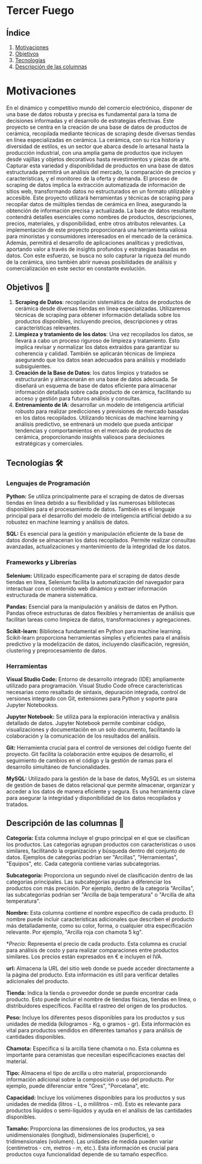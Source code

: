 # **Tercer Fuego**

## Índice
1. [Motivaciones](#motivaciones)
2. [Objetivos](#objetivos-)
3. [Tecnologías](#tecnologías-%EF%B8%8F)
4. [Descripción de las columnas](#Descripción)


# Motivaciones

En el dinámico y competitivo mundo del comercio electrónico, disponer de una base de datos robusta y precisa es fundamental para la toma de decisiones informadas y el desarrollo de estrategias efectivas. Este proyecto se centra en la creación de una base de datos de productos de cerámica, recopilada mediante técnicas de scraping desde diversas tiendas en línea especializadas en cerámica.
La cerámica, con su rica historia y diversidad de estilos, es un sector que abarca desde lo artesanal hasta la producción industrial, con una amplia gama de productos que incluyen desde vajillas y objetos decorativos hasta revestimientos y piezas de arte. Capturar esta variedad y disponibilidad de productos en una base de datos estructurada permitirá un análisis del mercado, la comparación de precios y características, y el monitoreo de la oferta y demanda.
El proceso de scraping de datos implica la extracción automatizada de información de sitios web, transformando datos no estructurados en un formato utilizable y accesible. Este proyecto utilizará herramientas y técnicas de scraping para recopilar datos de múltiples tiendas de cerámica en línea, asegurando la obtención de información precisa y actualizada. La base de datos resultante contendrá detalles esenciales como nombres de productos, descripciones, precios, materiales, y disponibilidad, entre otros atributos relevantes.
La implementación de este proyecto proporcionará una herramienta valiosa para minoristas y consumidores interesados en el mercado de la cerámica. Además, permitirá el desarrollo de aplicaciones analíticas y predictivas, aportando valor a través de insights profundos y estrategias basadas en datos. Con este esfuerzo, se busca no solo capturar la riqueza del mundo de la cerámica, sino también abrir nuevas posibilidades de análisis y comercialización en este sector en constante evolución.

## Objetivos 🚀 

1. **Scraping de Datos**: recopilación sistemática de datos de productos de cerámica desde diversas tiendas en línea especializadas. Utilizaremos técnicas de scraping para obtener información detallada sobre los productos disponibles, incluyendo precios, descripciones y otras características relevantes.
2. **Limpieza y tratamiento de los datos**: Una vez recopilados los datos, se llevará a cabo un proceso riguroso de limpieza y tratamiento. Esto implica revisar y normalizar los datos extraídos para garantizar su coherencia y calidad. También se aplicarán técnicas de limpieza asegurando que los datos sean adecuados para análisis y modelado subsiguientes.
3. **Creación de la Base de Datos**: los datos limpios y tratados se estructurarán y almacenarán en una base de datos adecuada. Se diseñará un esquema de base de datos eficiente para almacenar información detallada sobre cada producto de cerámica, facilitando su acceso y gestión para futuros análisis y consultas.
4. **Entrenamiento de IA**:  desarrollar un modelo de inteligencia artificial robusto para realizar predicciones y previsiones de mercado basadas en los datos recopilados. Utilizando técnicas de machine learning y análisis predictivo, se entrenará un modelo que pueda anticipar tendencias y comportamientos en el mercado de productos de cerámica, proporcionando insights valiosos para decisiones estratégicas y comerciales.

## Tecnologías 🛠️

### Lenguajes de Programación
**Python:** Se utiliza principalmente para el scraping de datos de diversas tiendas en línea debido a su flexibilidad y las numerosas bibliotecas disponibles para el procesamiento de datos. También es el lenguaje principal para el desarrollo del modelo de inteligencia artificial debido a su robustez en machine learning y análisis de datos.

**SQL:** Es esencial para la gestión y manipulación eficiente de la base de datos donde se almacenan los datos recopilados. Permite realizar consultas avanzadas, actualizaciones y mantenimiento de la integridad de los datos.

### Frameworks y Librerías
**Selenium:** Utilizado específicamente para el scraping de datos desde tiendas en línea, Selenium facilita la automatización del navegador para interactuar con el contenido web dinámico y extraer información estructurada de manera sistemática.

**Pandas:** Esencial para la manipulación y análisis de datos en Python. Pandas ofrece estructuras de datos flexibles y herramientas de análisis que facilitan tareas como limpieza de datos, transformaciones y agregaciones.

**Scikit-learn:** Biblioteca fundamental en Python para machine learning. Scikit-learn proporciona herramientas simples y eficientes para el análisis predictivo y la modelización de datos, incluyendo clasificación, regresión, clustering y preprocesamiento de datos.

### Herramientas
**Visual Studio Code:** Entorno de desarrollo integrado (IDE) ampliamente utilizado para programación. Visual Studio Code ofrece características necesarias como resaltado de sintaxis, depuración integrada, control de versiones integrado con Git, extensiones para Python y soporte para Jupyter Notebookss.

**Jupyter Notebook:** Se utiliza para la exploración interactiva y análisis detallado de datos. Jupyter Notebook permite combinar código, visualizaciones y documentación en un solo documento, facilitando la colaboración y la comunicación de los resultados del análisis.

**Git:** Herramienta crucial para el control de versiones del código fuente del proyecto. Git facilita la colaboración entre equipos de desarrollo, el seguimiento de cambios en el código y la gestión de ramas para el desarrollo simultáneo de funcionalidades.

**MySQL:** Utilizado para la gestión de la base de datos, MySQL es un sistema de gestión de bases de datos relacional que permite almacenar, organizar y acceder a los datos de manera eficiente y segura. Es una herramienta clave para asegurar la integridad y disponibilidad de los datos recopilados y tratados.

## Descripción de las columnas 💾
**Categoría:** Esta columna incluye el grupo principal en el que se clasifican los productos. Las categorías agrupan productos con características o usos similares, facilitando la organización y búsqueda dentro del conjunto de datos. Ejemplos de categorías podrían ser "Arcillas", "Herramientas", "Equipos", etc. Cada categoría contiene varias subcategorías.

**Subcategoría:** Proporciona un segundo nivel de clasificación dentro de las categorías principales. Las subcategorías ayudan a diferenciar los productos con más precisión. Por ejemplo, dentro de la categoría "Arcillas", las subcategorías podrían ser "Arcilla de baja temperatura" o "Arcilla de alta temperatura".

**Nombre:** Esta columna contiene el nombre específico de cada producto. El nombre puede incluir características adicionales que describen el producto más detalladamente, como su color, forma, o cualquier otra especificación relevante. Por ejemplo, "Arcilla roja con chamota 5 kg".

**Precio:* Representa el precio de cada producto. Esta columna es crucial para análisis de costo y para realizar comparaciones entre productos similares. Los precios están expresados en € e incluyen el IVA.

**url:** Almacena la URL del sitio web donde se puede acceder directamente a la página del producto. Esta información es útil para verificar detalles adicionales del producto.

**Tienda:** Indica la tienda o proveedor donde se puede encontrar cada producto. Esto puede incluir el nombre de tiendas físicas, tiendas en línea, o distribuidores específicos. Facilita el rastreo del origen de los productos.

**Peso:** Incluye los diferentes pesos disponibles para los productos y sus unidades de medida (kilogramos - Kg, o gramos - gr). Esta información es vital para productos vendidos en diferentes tamaños y para análisis de cantidades disponibles.

**Chamota:** Especifica si la arcilla tiene chamota o no. Esta columna es importante para ceramistas que necesitan especificaciones exactas del material.

**Tipo:** Almacena el tipo de arcilla u otro material, proporcionando información adicional sobre la composición o uso del producto. Por ejemplo, puede diferenciar entre "Gres", "Porcelana", etc.

**Capacidad:** Incluye los volúmenes disponibles para los productos y sus unidades de medida (litros - L, o mililitros - ml). Esto es relevante para productos líquidos o semi-líquidos y ayuda en el análisis de las cantidades disponibles. 

**Tamaño:** Proporciona las dimensiones de los productos, ya sea unidimensionales (longitud), bidimensionales (superficie), o tridimensionales (volumen). Las unidades de medida pueden variar (centímetros - cm, metros - m, etc.). Esta información es crucial para productos cuya funcionalidad depende de su tamaño específico.


